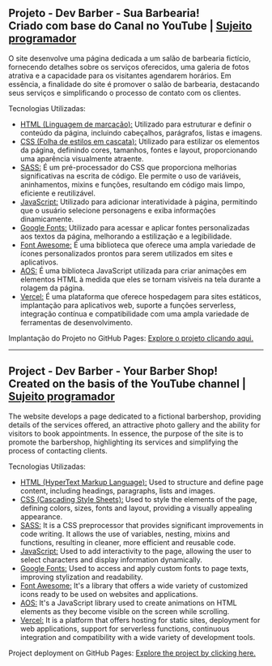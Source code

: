 ## Projeto - Dev Barber - Sua Barbearia! <br> Criado com base do Canal no YouTube | [Sujeito programador](https://www.youtube.com/@Sujeitoprogramador/featured)

O site desenvolve uma página dedicada a um salão de barbearia fictício, fornecendo detalhes sobre os serviços oferecidos, uma galeria de fotos atrativa e a capacidade para os visitantes agendarem horários. Em essência, a finalidade do site é promover o salão de barbearia, destacando seus serviços e simplificando o processo de contato com os clientes.

Tecnologias Utilizadas:
* [HTML (Linguagem de marcação):](https://www.w3schools.com/html/html_intro.asp) Utilizado para estruturar e definir o conteúdo da página, incluindo cabeçalhos, parágrafos, listas e imagens.
* [CSS (Folha de estilos em cascata):](https://www.w3schools.com/css/css_intro.asp) Utilizado para estilizar os elementos da página, definindo cores, tamanhos, fontes e layout, proporcionando uma aparência visualmente atraente.
* [SASS:](https://sass-lang.com/) É um pré-processador do CSS que proporciona melhorias significativas na escrita de código. Ele permite o uso de variáveis, aninhamentos, mixins e funções, resultando em código mais limpo, eficiente e reutilizável.
* [JavaScript:](https://developer.mozilla.org/pt-BR/docs/Web/JavaScript) Utilizado para adicionar interatividade à página, permitindo que o usuário selecione personagens e exiba informações dinamicamente.
* [Google Fonts:](https://fonts.google.com/) Utilizado para acessar e aplicar fontes personalizadas aos textos da página, melhorando a estilização e a legibilidade.
* [Font Awesome:](https://fontawesome.com/) É uma biblioteca que oferece uma ampla variedade de ícones personalizados prontos para serem utilizados em sites e aplicativos.
* [AOS:](https://michalsnik.github.io/aos/) É uma biblioteca JavaScript utilizada para criar animações em elementos HTML à medida que eles se tornam visíveis na tela durante a rolagem da página.
* [Vercel:](https://vercel.com/) É uma plataforma que oferece hospedagem para sites estáticos, implantação para aplicativos web, suporte a funções serverless, integração contínua e compatibilidade com uma ampla variedade de ferramentas de desenvolvimento.

Implantação do Projeto no GitHub Pages: [Explore o projeto clicando aqui.](https://barber-dev-jcddsj01.vercel.app/)

---

## Project - Dev Barber - Your Barber Shop! <br> Created on the basis of the YouTube channel  | [Sujeito programador](https://www.youtube.com/@Sujeitoprogramador/featured)

The website develops a page dedicated to a fictional barbershop, providing details of the services offered, an attractive photo gallery and the ability for visitors to book appointments. In essence, the purpose of the site is to promote the barbershop, highlighting its services and simplifying the process of contacting clients.

Tecnologias Utilizadas:
* [HTML (HyperText Markup Language):](https://www.w3schools.com/html/html_intro.asp) Used to structure and define page content, including headings, paragraphs, lists and images.
* [CSS (Cascading Style Sheets):](https://www.w3schools.com/css/css_intro.asp) Used to style the elements of the page, defining colors, sizes, fonts and layout, providing a visually appealing appearance.
* [SASS:](https://sass-lang.com/) It is a CSS preprocessor that provides significant improvements in code writing. It allows the use of variables, nesting, mixins and functions, resulting in cleaner, more efficient and reusable code.
* [JavaScript:](https://developer.mozilla.org/pt-BR/docs/Web/JavaScript) Used to add interactivity to the page, allowing the user to select characters and display information dynamically.
* [Google Fonts:](https://fonts.google.com/) Used to access and apply custom fonts to page texts, improving stylization and readability.
* [Font Awesome:](https://fontawesome.com/) It's a library that offers a wide variety of customized icons ready to be used on websites and applications.
* [AOS:](https://michalsnik.github.io/aos/) It's a JavaScript library used to create animations on HTML elements as they become visible on the screen while scrolling.
* [Vercel:](https://vercel.com/) It is a platform that offers hosting for static sites, deployment for web applications, support for serverless functions, continuous integration and compatibility with a wide variety of development tools.

Project deployment on GitHub Pages: [Explore the project by clicking here.](https://barber-dev-jcddsj01.vercel.app/)
